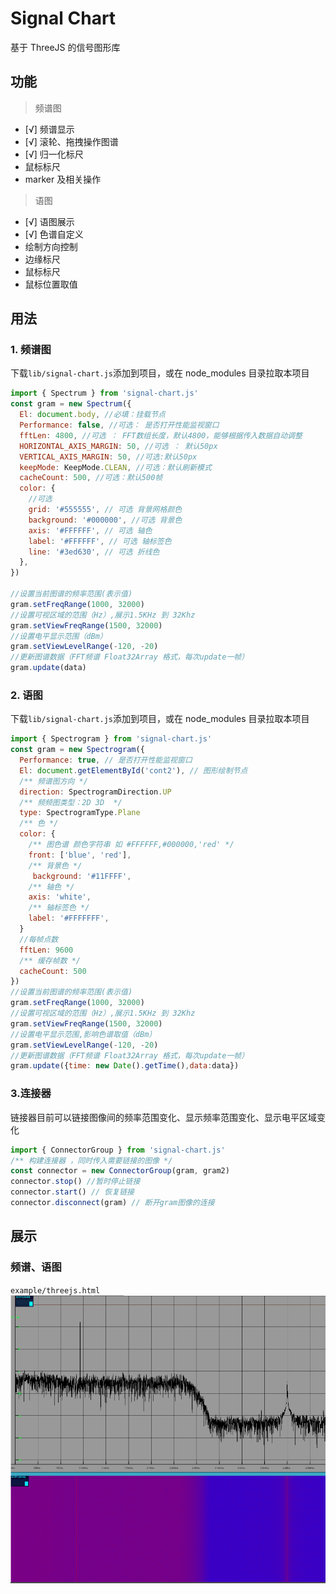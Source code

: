 # Signal Chart

基于 ThreeJS 的信号图形库

## 功能

> 频谱图

- [√] 频谱显示
- [√] 滚轮、拖拽操作图谱
- [√] 归一化标尺
- 鼠标标尺
- marker 及相关操作

> 语图

- [√] 语图展示
- [√] 色谱自定义
- 绘制方向控制
- 边缘标尺
- 鼠标标尺
- 鼠标位置取值

## 用法

### 1. 频谱图

下载`lib/signal-chart.js`添加到项目，或在 node_modules 目录拉取本项目

```js
import { Spectrum } from 'signal-chart.js'
const gram = new Spectrum({
  El: document.body, //必填：挂载节点
  Performance: false, //可选： 是否打开性能监视窗口
  fftLen: 4800, //可选 ： FFT数组长度，默认4800，能够根据传入数据自动调整
  HORIZONTAL_AXIS_MARGIN: 50, //可选 ： 默认50px
  VERTICAL_AXIS_MARGIN: 50, //可选:默认50px
  keepMode: KeepMode.CLEAN, //可选：默认刷新模式
  cacheCount: 500, //可选：默认500帧
  color: {
    //可选
    grid: '#555555', // 可选 背景网格颜色
    background: '#000000', //可选 背景色
    axis: '#FFFFFF', // 可选 轴色
    label: '#FFFFFF', // 可选 轴标签色
    line: '#3ed630', // 可选 折线色
  },
})

//设置当前图谱的频率范围(表示值)
gram.setFreqRange(1000, 32000)
//设置可视区域的范围（Hz）,展示1.5KHz 到 32Khz
gram.setViewFreqRange(1500, 32000)
//设置电平显示范围（dBm）
gram.setViewLevelRange(-120, -20)
//更新图谱数据（FFT频谱 Float32Array 格式，每次update一帧）
gram.update(data)
```

### 2. 语图

下载`lib/signal-chart.js`添加到项目，或在 node_modules 目录拉取本项目

```js
import { Spectrogram } from 'signal-chart.js'
const gram = new Spectrogram({
  Performance: true, // 是否打开性能监视窗口
  El: document.getElementById('cont2'), // 图形绘制节点
  /** 频谱图方向 */
  direction: SpectrogramDirection.UP
  /** 频频图类型：2D 3D  */
  type: SpectrogramType.Plane
  /** 色 */
  color: {
    /** 图色谱 颜色字符串 如 #FFFFFF,#000000,'red' */
    front: ['blue', 'red'],
    /** 背景色 */
     background: '#11FFFF',
    /** 轴色 */
    axis: 'white',
    /** 轴标签色 */
    label: '#FFFFFFF',
  }
  //每帧点数
  fftLen: 9600
  /** 缓存帧数 */
  cacheCount: 500
})
//设置当前图谱的频率范围(表示值)
gram.setFreqRange(1000, 32000)
//设置可视区域的范围（Hz）,展示1.5KHz 到 32Khz
gram.setViewFreqRange(1500, 32000)
//设置电平显示范围,影响色谱取值（dBm）
gram.setViewLevelRange(-120, -20)
//更新图谱数据（FFT频谱 Float32Array 格式，每次update一帧）
gram.update({time: new Date().getTime(),data:data})
```

### 3.连接器

链接器目前可以链接图像间的频率范围变化、显示频率范围变化、显示电平区域变化

```js
import { ConnectorGroup } from 'signal-chart.js'
/** 构建连接器 ，同时传入需要链接的图像 */
const connector = new ConnectorGroup(gram, gram2)
connector.stop() //暂时停止链接
connector.start() // 恢复链接
connector.disconnect(gram) // 断开gram图像的连接
```

## 展示

### 频谱、语图

`example/threejs.html`
![alt 频谱、语图](example/gram-1.png)
